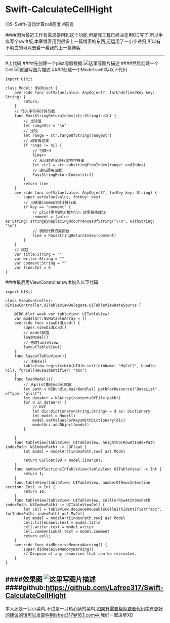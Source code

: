 # Swift-CalculateCellHight
iOS-Swift-自动计算cell高度
#前言

####因为最近工作有需求要用到这个功能,但是我工程已经决定用OC写了,所以手痒写个swift版,本章博客用到很多上一篇博客的东西,还运用了一小步递归,所以有不明白的可以去看一看我的上一篇博客.

---
#上代码
####先创建一个plist写假数据
![这里写图片描述](http://img.blog.csdn.net/20151206151402619)
####然后创建一个Cell
![这里写图片描述](http://img.blog.csdn.net/20151206151422002)
####创建一个Model.swift写以下代码
```
import UIKit

class Model: NSObject {
    override func setValue(value: AnyObject?, forUndefinedKey key: String) {
        return;
    }
    // 传入字符串计算行数
    func PassStringReturnIndex(str:String)->Int {
        // 比较值
        let rangeStr = "\n"
        // 比较
        let range = str.rangeOfString(rangeStr)
        // 如果有结果
        if range != nil {
            // 行数+1
            line++
            // 从比较结尾进行切割字符串
            let str2 = str.substringFromIndex(range!.endIndex)
            // 递归调用函数
            PassStringReturnIndex(str2)
        }
        return line
    }
    override func setValue(value: AnyObject?, forKey key: String) {
        super.setValue(value, forKey: key)
        // 当赋值Comment时计算行高
        if key == "comment" {
            // plist里写的\n都为\\n 这里替换成\n
            comment = (value as!String).stringByReplacingOccurrencesOfString("\\n", withString: "\n")
            // 调用计算行高函数
            line = PassStringReturnIndex(comment)
        }
    }
    // 属性
    var title:String = ""
    var writer:String = ""
    var comment:String = ""
    var line:Int = 0
}
```
####最后再ViewController.swift加入以下代码:
```
import UIKit

class ViewController: UIViewController,UITableViewDelegate,UITableViewDataSource {

    @IBOutlet weak var tableView: UITableView!
    var modelArr:NSMutableArray = []
    override func viewDidLoad() {
        super.viewDidLoad()
        // model赋值
        loadModel()
        // 搭建tableView
        layoutTableView()
    }
    func layoutTableView(){
        // 注册Cell
        tableView.registerNib(UINib.init(nibName: "MyCell", bundle: nil), forCellReuseIdentifier: "abc")
    }
    func loadModel(){
        // 从plist重给model赋值
        let path = NSBundle.mainBundle().pathForResource("DataList", ofType: "plist")
        let dataArr = NSArray(contentsOfFile:path!)
        for d in dataArr! {
            // KVC
            let dic:Dictionary<String,String> = d as! Dictionary
            let model = Model()
            model.setValuesForKeysWithDictionary(dic)
            modelArr.addObject(model)
        }

    }
    func tableView(tableView: UITableView, heightForRowAtIndexPath indexPath: NSIndexPath) -> CGFloat {
        let model = modelArr[indexPath.row] as! Model

        return CGFloat(90 + model.line*20);
    }
    func numberOfSectionsInTableView(tableView: UITableView) -> Int {
        return 1;
    }
    func tableView(tableView: UITableView, numberOfRowsInSection section: Int) -> Int {
        return 10;
    }
    func tableView(tableView: UITableView, cellForRowAtIndexPath indexPath: NSIndexPath) -> UITableViewCell {
        let cell = tableView.dequeueReusableCellWithIdentifier("abc", forIndexPath: indexPath) as! MyCell
        let model = modelArr[indexPath.row] as! Model
        cell.titleLabel.text = model.title
        cell.writer.text = model.writer
        cell.commentLabel.text = model.comment
        return cell;
    }
    override func didReceiveMemoryWarning() {
        super.didReceiveMemoryWarning()
        // Dispose of any resources that can be recreated.
    }
}
```
####效果图
![这里写图片描述](http://img.blog.csdn.net/20151206151644876)
####github:https://github.com/Lafree317/Swift-CalculateCellHight
---
本人还是一只小菜鸡,不过是一只热心肠的菜鸡,如果有需要帮助或者代码中有更好的建议的话可以发邮件到lafree317@163.com中,我们一起进步XD

